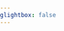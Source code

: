 ```yaml
---
glightbox: false
---
```


<!DOCTYPE html>
<html>

<head>
	<title>leaflet-elevation.js</title>
	<meta http-equiv="Content-Type" content="text/html; charset=UTF-8">
	<meta name="viewport" content="initial-scale=1.0, user-scalable=no" />
	<link rel="dns-prefetch" href="https://tile.openstreetmap.org">
	<link rel="dns-prefetch preconnect" href="https://unpkg.com" />
	<link rel="preload" href="https://unpkg.com/leaflet@1.7.1/dist/leaflet.js" as="script">
	<link rel="preload" href="https://unpkg.com/leaflet-ui@0.6.0/dist/leaflet-ui.js" as="script">
	
<style>
html,
body,
.leaflet-map {
    height: 600px;
    width: 100%;
    padding: 0px;
    margin: 0px;
}

body {
    display: flex;
    flex-direction: column;
};
</style>

<!-- leaflet-ui -->
<script src="https://unpkg.com/leaflet@1.7.1/dist/leaflet.js"></script>
<script src="https://unpkg.com/leaflet-ui@0.6.0/dist/leaflet-ui.js"></script>

<!-- leaflet-elevation -->
<link rel="stylesheet" href="https://unpkg.com/@raruto/leaflet-elevation@2.5.1/dist/leaflet-elevation.min.css" />
<script src="https://unpkg.com/@raruto/leaflet-elevation@2.5.1/dist/leaflet-elevation.min.js"></script>

</head>

<body>

<div id="map" class="leaflet-map"></div>

<script>

document.addEventListener("DOMContentLoaded", function() {

		let opts = {

			map: {
				center: [41.4583, 12.7059],
				zoom: 5,
        mapTypeId: 'topo',
        locatecontrol: false,
        searchcontrol: false,
        minimapcontrol: false,
				fullscreenControl: false,
        layersControl: false,
				resizerControl: true,
				preferCanvas: true,
				rotate: true,
				// bearing: 45,
				rotateControl: {
					closeOnZeroBearing: true
				},
			},

			elevationControl: {
				url: "https://siroccomeister.github.io/f3/assets/gpx/GDMBR3.gpx",
				options: {
					theme: "lightblue-theme",
					collapsed: false,
					autohide: false,
					autofitBounds: true,
					position: "bottomleft",
					detached: true,
					summary: "inline",
					imperial: false,
					// altitude: "disabled",
					slope: false,
					speed: false,
					acceleration: false,
					time: "summary",
					legend: true,
					followMarker: true,
					almostOver: true,
					distanceMarkers: true,
          downloadlink: false,
					hotline: false,
				},
			},
			
      layersControl: {
				options: {
					collapsed: false,
				},
			},
		};

let map = L.map('map', opts.map);

let controlElevation = L.control.elevation(opts.elevationControl.options).addTo(map);
let controlLayer = L.control.layers(null, null, opts.layersControl.options);

controlElevation.load(opts.elevationControl.url);
controlElevation.on('eledata_loaded', ({layer, name}) => controlLayer.addTo(map) && layer.eachLayer((trkseg) => trkseg.feature.geometry.type != "Point" && controlLayer.addOverlay(trkseg, trkseg.feature && trkseg.feature.properties && trkseg.feature.properties.name || name)));

  })
</script>
</body>
</html>
